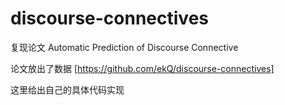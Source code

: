 # discourse-connectives
复现论文 Automatic Prediction of Discourse Connective 

论文放出了数据 [https://github.com/ekQ/discourse-connectives]

这里给出自己的具体代码实现

